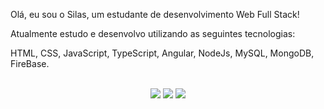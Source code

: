 Olá, eu sou o Silas, um estudante de desenvolvimento Web Full Stack!


Atualmente estudo e desenvolvo utilizando as seguintes tecnologias:
  
  HTML,
  CSS,
  JavaScript,
  TypeScript,
  Angular,
  NodeJs,
  MySQL,
  MongoDB,
  FireBase.

<div style="display: inline_block" align="center"><br>
  <a href="https://www.instagram.com/silassousadev/" target="_blank"><img src="https://img.shields.io/badge/-Instagram-%23E4405F?style=for-the-badge&logo=instagram&logoColor=white" target="_blank"></a> 
  <a href = "mailto:silassousadejesus@gmail.com"><img src="https://img.shields.io/badge/-Gmail-%23333?style=for-the-badge&logo=gmail&logoColor=white" target="_blank"></a>
  <a href="https://www.linkedin.com/in/silas-sousa-815628150/" target="_blank"><img src="https://img.shields.io/badge/-LinkedIn-%230077B5?style=for-the-badge&logo=linkedin&logoColor=white" target="_blank"></a> 
  </div><br>
